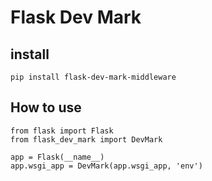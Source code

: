# Flask Dev Mark

## install

```
pip install flask-dev-mark-middleware
```

## How to use

```
from flask import Flask
from flask_dev_mark import DevMark

app = Flask(__name__)
app.wsgi_app = DevMark(app.wsgi_app, 'env')
```